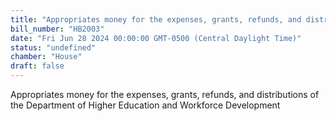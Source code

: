 ```yaml
---
title: "Appropriates money for the expenses, grants, refunds, and distributions of the Department of Higher Education and Workforce Development"
bill_number: "HB2003"
date: "Fri Jun 28 2024 00:00:00 GMT-0500 (Central Daylight Time)"
status: "undefined"
chamber: "House"
draft: false
---
```

Appropriates money for the expenses, grants, refunds, and distributions of the Department of Higher Education and Workforce Development
